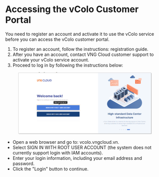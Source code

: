 # Accessing the vColo Customer Portal

You need to register an account and activate it to use the vColo service before you can access the vColo customer portal.

1. To register an account, follow the instructions: registration guide.
2. After you have an account, contact VNG Cloud customer support to activate your vColo service account.
3. Proceed to log in by following the instructions below:

<figure><img src="../.gitbook/assets/image (2) (1) (1) (1) (1) (1) (1) (1) (1) (1) (1).png" alt=""><figcaption></figcaption></figure>

* Open a web browser and go to: vcolo.vngcloud.vn.
* Select SIGN IN WITH ROOT USER ACCOUNT (the system does not currently support login with IAM accounts).
* Enter your login information, including your email address and password.
* Click the "Login" button to continue.
